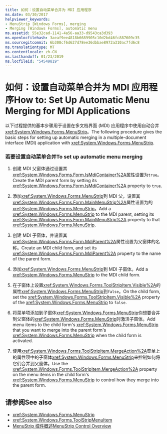 ```yaml
---
title: 如何：设置自动菜单合并为 MDI 应用程序
ms.date: 03/30/2017
helpviewer_keywords:
- MenuStrip [Windows Forms], merging
- Merging [Windows Forms], automatic menu
ms.assetid: 55e32cad-1141-4a56-aa33-d9543ca3d393
ms.openlocfilehash: 3aeaf9ee4818b6689905c10d2bd46fc887609c35
ms.sourcegitcommit: 6b308cf6d627d78ee36dbbae8972a310ac7fd6c8
ms.translationtype: MT
ms.contentlocale: zh-CN
ms.lasthandoff: 01/23/2019
ms.locfileid: "54549819"
---
```

# <a name="how-to-set-up-automatic-menu-merging-for-mdi-applications"></a><span data-ttu-id="0b93e-102">如何：设置自动菜单合并为 MDI 应用程序</span><span class="sxs-lookup"><span data-stu-id="0b93e-102">How to: Set Up Automatic Menu Merging for MDI Applications</span></span>
<span data-ttu-id="0b93e-103">以下过程提供的基本步骤用于设置在多文档界面 (MDI) 应用程序中使用自动合并<xref:System.Windows.Forms.MenuStrip>。</span><span class="sxs-lookup"><span data-stu-id="0b93e-103">The following procedure gives the basic steps for setting up automatic merging in a multiple-document interface (MDI) application with <xref:System.Windows.Forms.MenuStrip>.</span></span>  
  
### <a name="to-set-up-automatic-menu-merging"></a><span data-ttu-id="0b93e-104">若要设置自动菜单合并</span><span class="sxs-lookup"><span data-stu-id="0b93e-104">To set up automatic menu merging</span></span>  
  
1.  <span data-ttu-id="0b93e-105">创建 MDI 父窗体通过设置其<xref:System.Windows.Forms.Form.IsMdiContainer%2A>属性设置为`true`。</span><span class="sxs-lookup"><span data-stu-id="0b93e-105">Create the MDI parent form by setting its <xref:System.Windows.Forms.Form.IsMdiContainer%2A> property to `true`.</span></span>  
  
2.  <span data-ttu-id="0b93e-106">添加<xref:System.Windows.Forms.MenuStrip>到 MDI 父，设置其<xref:System.Windows.Forms.Form.MainMenuStrip%2A>属性设置为的<xref:System.Windows.Forms.MenuStrip>。</span><span class="sxs-lookup"><span data-stu-id="0b93e-106">Add a <xref:System.Windows.Forms.MenuStrip> to the MDI parent, setting its <xref:System.Windows.Forms.Form.MainMenuStrip%2A> property to that <xref:System.Windows.Forms.MenuStrip>.</span></span>  
  
3.  <span data-ttu-id="0b93e-107">创建 MDI 子窗体，并设置其<xref:System.Windows.Forms.Form.MdiParent%2A>属性设置为父窗体的名称。</span><span class="sxs-lookup"><span data-stu-id="0b93e-107">Create an MDI child form, and set its <xref:System.Windows.Forms.Form.MdiParent%2A> property to the name of the parent form.</span></span>  
  
4.  <span data-ttu-id="0b93e-108">添加<xref:System.Windows.Forms.MenuStrip>到 MDI 子窗体。</span><span class="sxs-lookup"><span data-stu-id="0b93e-108">Add a <xref:System.Windows.Forms.MenuStrip> to the MDI child form.</span></span>  
  
5.  <span data-ttu-id="0b93e-109">在子窗体上设置<xref:System.Windows.Forms.ToolStripItem.Visible%2A>的属性<xref:System.Windows.Forms.MenuStrip>到`false`。</span><span class="sxs-lookup"><span data-stu-id="0b93e-109">On the child form, set the <xref:System.Windows.Forms.ToolStripItem.Visible%2A> property of the <xref:System.Windows.Forms.MenuStrip> to `false`.</span></span>  
  
6.  <span data-ttu-id="0b93e-110">将菜单项添加到子窗体<xref:System.Windows.Forms.MenuStrip>你想要合并到父窗体的<xref:System.Windows.Forms.MenuStrip>时激活子窗体。</span><span class="sxs-lookup"><span data-stu-id="0b93e-110">Add menu items to the child form's <xref:System.Windows.Forms.MenuStrip> that you want to merge into the parent form's <xref:System.Windows.Forms.MenuStrip> when the child form is activated.</span></span>  
  
7.  <span data-ttu-id="0b93e-111">使用<xref:System.Windows.Forms.ToolStripItem.MergeAction%2A>菜单上的属性项中的子窗体<xref:System.Windows.Forms.MenuStrip>来控制如何将它们合并到父窗体。</span><span class="sxs-lookup"><span data-stu-id="0b93e-111">Use the <xref:System.Windows.Forms.ToolStripItem.MergeAction%2A> property on the menu items in the child form's <xref:System.Windows.Forms.MenuStrip> to control how they merge into the parent form.</span></span>  
  
## <a name="see-also"></a><span data-ttu-id="0b93e-112">请参阅</span><span class="sxs-lookup"><span data-stu-id="0b93e-112">See also</span></span>
- <xref:System.Windows.Forms.MenuStrip>
- <xref:System.Windows.Forms.ToolStripMenuItem>
- [<span data-ttu-id="0b93e-113">MenuStrip 控件概述</span><span class="sxs-lookup"><span data-stu-id="0b93e-113">MenuStrip Control Overview</span></span>](../../../../docs/framework/winforms/controls/menustrip-control-overview-windows-forms.md)
